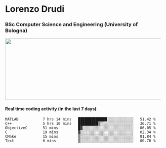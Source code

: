 # Lorenzo Drudi
### BSc Computer Science and Engineering (University of Bologna)

<img src="https://github-readme-stats-lorenzodrudi.vercel.app/api?username=LorenzoDrudi&count_private=true&show_icons=true&theme=gruvbox" height=200px width=550px>

<!---Use wakatime plugins to track the coding time--->
#### Real time coding activity (in the last 7 days)
<!--START_SECTION:waka-->

```text
MATLAB           7 hrs 14 mins   █████████████░░░░░░░░░░░░   51.42 %
C++              5 hrs 10 mins   █████████▒░░░░░░░░░░░░░░░   36.71 %
ObjectiveC       51 mins         █▓░░░░░░░░░░░░░░░░░░░░░░░   06.05 %
C                19 mins         ▓░░░░░░░░░░░░░░░░░░░░░░░░   02.34 %
CMake            15 mins         ▒░░░░░░░░░░░░░░░░░░░░░░░░   01.84 %
Text             6 mins          ▒░░░░░░░░░░░░░░░░░░░░░░░░   00.76 %
```

<!--END_SECTION:waka-->
